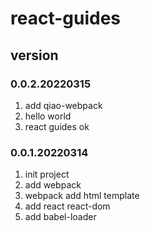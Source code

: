 # react-guides

## version
### 0.0.2.20220315
1. add qiao-webpack
2. hello world
3. react guides ok

### 0.0.1.20220314
1. init project
2. add webpack
3. webpack add html template
4. add react react-dom
5. add babel-loader
